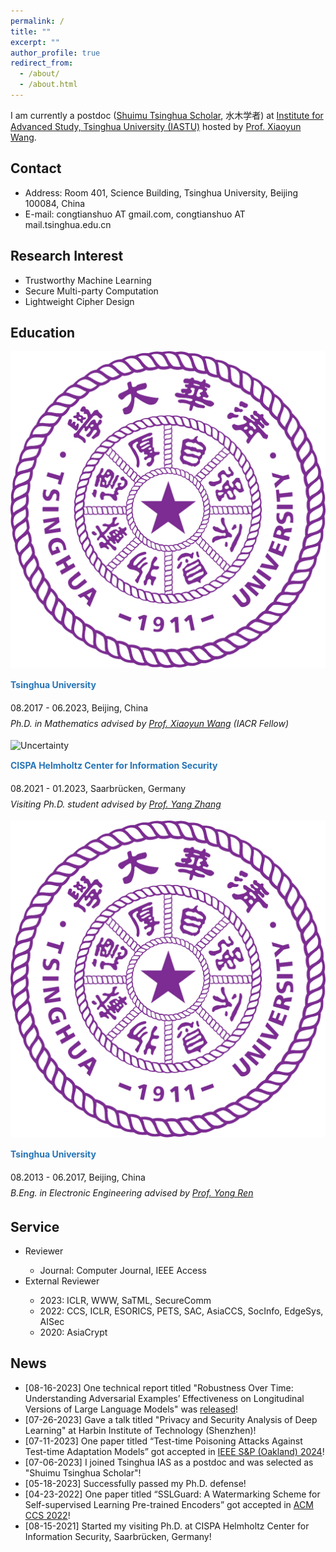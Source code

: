 ```yaml
---
permalink: /
title: ""
excerpt: ""
author_profile: true
redirect_from: 
  - /about/
  - /about.html
---
```


I am currently a postdoc (<a href="https://postdoctor.tsinghua.edu.cn/thu/index.htm">Shuimu Tsinghua Scholar</a>, 水木学者) at <a href="https://www.ias.tsinghua.edu.cn/">Institute for Advanced Study, Tsinghua University (IASTU)</a> hosted by <a href="https://www.ias.tsinghua.edu.cn/en/info/1059/1173.htm">Prof. Xiaoyun Wang</a>.

<h2>Contact</h2>
<ul>
<li> Address: Room 401, Science Building, Tsinghua University, Beijing 100084, China
<li> E-mail: congtianshuo AT gmail.com, congtianshuo AT mail.tsinghua.edu.cn
</ul>


<h2>Research Interest</h2>

<ul>
<li>Trustworthy Machine Learning</li>
<li>Secure Multi-party Computation</li>
<li>Lightweight Cipher Design</li>
</ul>

<h2>Education</h2>

<!-- <dl>
  <dt><img align="left" width="70" height="70" hspace="10" src="/images/thu_logo.png"/></dt>
  <dt> Tsinghua University</dt>
  <dd> Aug. 2017 - Jun. 2023, Beijing, China</dd>
  <dd> <i>Ph.D. in Mathematics advised by <a href="https://www.ias.tsinghua.edu.cn/en/info/1059/1173.htm">Prof. Xiaoyun Wang</a> (IACR Fellow)</i></dd>

  <dt><img align="left" width="80" height="80" hspace="10" src="/images/cispa_logo_circle.jpg"/></dt>
  <dt> CISPA Helmholtz Center for Information Security</dt>
  <dd> Aug.2021 - Jan.2023, Saarbrücken, Germany</dd>
  <dd> <i>Visiting Ph.D. student advised by  <a href="https://yangzhangalmo.github.io/">Prof. Yang Zhang</a> </i></dd>

  <dt><img align="left" width="80" height="80" hspace="10" src="/images/thu_logo.png"/></dt>
  <dt> Tsinghua University</dt>
  <dd> Aug. 2017 - Jun. 2023, Beijing, China</dd>
  <dd> <i>Ph.D. in Mathematics advised by <a href="https://www.ias.tsinghua.edu.cn/en/info/1059/1173.htm">Prof. Xiaoyun Wang</a> (IACR Fellow)</i></dd>
</dl> -->


<div class="col-lg-12">
    <div class="row">
        <div class="col-md-2">
              <img src="/images/thu_logo.png" alt="Uncertainty">
        </div>
        <div class="col-md-10">
            <p style="line-height:20px; color: rgb(39, 117, 182);"><strong>Tsinghua University</strong></p>
            <p style="line-height:25px"> 08.2017 - 06.2023, Beijing, China
            <br> <i>Ph.D. in Mathematics advised by <a href="https://www.ias.tsinghua.edu.cn/en/info/1059/1173.htm">Prof. Xiaoyun Wang</a> (IACR Fellow)</i></p>
        </div>
    </div>
</div>

<!-- width="70px" height="70px"  -->

<div class="col-lg-12">
    <div class="row">
        <div class="col-md-2">
            <img src="/images/cispa_logo_circle.jpg"  alt="Uncertainty">
        </div>
        <div class="col-md-10">
            <p style="line-height:20px; color: rgb(39, 117, 182);"><strong>
                CISPA Helmholtz Center for Information Security</strong></p>
            <p style="line-height:25px"> 08.2021 - 01.2023, Saarbrücken, Germany
            <br> <i>Visiting Ph.D. student advised by  <a href="https://yangzhangalmo.github.io/">Prof. Yang Zhang</a> </i> </p>
        </div>
    </div>
</div>

<div class="col-lg-12">
    <div class="row">
        <div class="col-md-2">
            <img src="/images/thu_logo.png"  alt="Uncertainty">
        </div>
        <div class="col-md-10">
            <p style="line-height:20px; color: rgb(39, 117, 182);"><strong>
                Tsinghua University</strong></p>
            <p style="line-height:25px"> 08.2013 - 06.2017, Beijing, China
            <br> <i>B.Eng. in Electronic Engineering advised by <a href="http://web.ee.tsinghua.edu.cn/renyong/en/index.htm">Prof. Yong Ren</a> </i></p>
        </div>
    </div>
</div>


<h2>Service</h2>
<ul>
<li>Reviewer</li>
  <ul>
    <li>Journal: Computer Journal, IEEE Access</li>
  </ul>
<li>External Reviewer</li>
  <ul>
    <li>2023: ICLR, WWW, SaTML, SecureComm </li>
    <li>2022: CCS, ICLR, ESORICS, PETS, SAC, AsiaCCS, SocInfo, EdgeSys, AISec</li>
    <li>2020: AsiaCrypt</li>
  </ul>
</ul>


<h2>News</h2>

<ul>
<li>[08-16-2023] One technical report titled "Robustness Over Time: Understanding Adversarial Examples’ Effectiveness on Longitudinal Versions of Large Language Models" was <a href="https://arxiv.org/pdf/2308.07847.pdf">released</a>!</li>
<li>[07-26-2023] Gave a talk titled "Privacy and Security Analysis of Deep Learning" at Harbin Institute of Technology (Shenzhen)!</li>
<li>[07-11-2023] One paper titled “Test-time Poisoning Attacks Against Test-time Adaptation Models” got accepted in <a href="https://sp2024.ieee-security.org/index.html#">IEEE S&P (Oakland) 2024</a>!</li>
<li>[07-06-2023] I joined Tsinghua IAS as a postdoc and was selected as "Shuimu Tsinghua Scholar"!</li>
<li>[05-18-2023] Successfully passed my Ph.D. defense!  </li>
<li>[04-23-2022] One paper titled “SSLGuard: A Watermarking Scheme for Self-supervised Learning Pre-trained Encoders” got accepted in  <a href="https://www.sigsac.org/ccs/CCS2022/">ACM CCS 2022</a>!</li>
<li>[08-15-2021] Started my visiting Ph.D. at CISPA Helmholtz Center for Information Security, Saarbrücken, Germany!</li>
</ul>



<!--

I am currently a postdoc ([Shuimu Tsinghua Scholar](https://postdoctor.tsinghua.edu.cn/thu/index.htm), 水木学者) at [Institute for Advanced Study (IAS), Tsinghua University](https://www.ias.tsinghua.edu.cn/) hosted by [Prof. Xiaoyun Wang](https://www.ias.tsinghua.edu.cn/en/info/1059/1173.htm) (IACR fellow). 

## Research Interest
- Trustworthy Machine Learning
- Secure Multi-party Computation
- Lightweight Cipher Design

## Education

- Tsinghua University, Beijing, China (08.2017-06.2023) \
  <i>Ph.D. in Mathematics at [Institute for Advanced Study](https://www.ias.tsinghua.edu.cn/)</i> \
  Advisor: [Prof. Xiaoyun Wang](https://www.ias.tsinghua.edu.cn/en/info/1059/1173.htm)

- CISPA Helmholtz Center for Information Security, Saarbrücken, Germany (08.2021 - 01.2023) \
  <i>Visiting Ph.D. student</i>  \
  Advisor: [Prof. Yang Zhang](https://yangzhangalmo.github.io/)

- Tsinghua University, Beijing, China (08.2013-07.2017) \
  <i>B.Eng. in [Electronic Engineering](https://www.ee.tsinghua.edu.cn/)</i> \
  Advisor: [Prof. Yong Ren](http://web.ee.tsinghua.edu.cn/renyong/en/index.htm)


## News (M-D-Y)

- [07-26-2023] Gave a talk titled "Privacy and Security Analysis of Deep Learning" at Harbin Institute of Technology (Shenzhen)!

- [07-11-2023] One paper titled “Test-time Poisoning Attacks Against Test-time Adaptation Models” got accepted in [IEEE S&P (Oakland) 2024](https://sp2024.ieee-security.org/index.html#)!

- [07-06-2023] I joined Tsinghua IAS as a postdoc and was selected as "[Shuimu Tsinghua Scholar](https://postdoctor.tsinghua.edu.cn/thu/index.htm)"!

- [05-18-2023] Successfully passed my Ph.D. defense!  

- [04-23-2022] One paper titled “SSLGuard: A Watermarking Scheme for Self-supervised Learning Pre-trained Encoders” got accepted in [ACM CCS 2022](https://www.sigsac.org/ccs/CCS2022/)!

- [08-15-2021] Started my visiting Ph.D. at CISPA Helmholtz Center for Information Security, Saarbrücken, Germany!

-->
